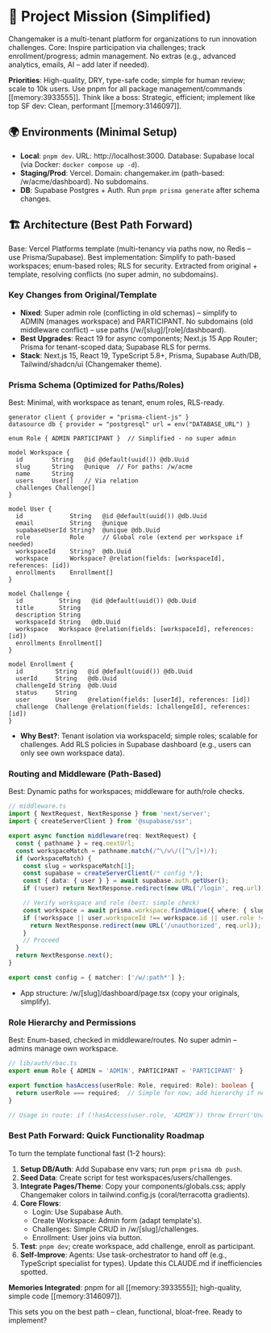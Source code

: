 # 🎯 Project Mission (Simplified)

Changemaker is a multi-tenant platform for organizations to run innovation challenges. Core: Inspire participation via challenges; track enrollment/progress; admin management. No extras (e.g., advanced analytics, emails, AI – add later if needed).

**Priorities**: High-quality, DRY, type-safe code; simple for human review; scale to 10k users. Use pnpm for all package management/commands [[memory:3933555]]. Think like a boss: Strategic, efficient; implement like top SF dev: Clean, performant [[memory:3146097]].

## 🌍 Environments (Minimal Setup)

- **Local**: `pnpm dev`. URL: http://localhost:3000. Database: Supabase local (via Docker: `docker compose up -d`).
- **Staging/Prod**: Vercel. Domain: changemaker.im (path-based: /w/acme/dashboard). No subdomains.
- **DB**: Supabase Postgres + Auth. Run `pnpm prisma generate` after schema changes.

## 🏗️ Architecture (Best Path Forward)

Base: Vercel Platforms template (multi-tenancy via paths now, no Redis – use Prisma/Supabase). Best implementation: Simplify to path-based workspaces; enum-based roles; RLS for security. Extracted from original + template, resolving conflicts (no super admin, no subdomains).

### Key Changes from Original/Template

- **Nixed**: Super admin role (conflicting in old schemas) – simplify to ADMIN (manages workspace) and PARTICIPANT. No subdomains (old middleware conflict) – use paths (/w/[slug]/[role]/dashboard).
- **Best Upgrades**: React 19 for async components; Next.js 15 App Router; Prisma for tenant-scoped data; Supabase RLS for perms.
- **Stack**: Next.js 15, React 19, TypeScript 5.8+, Prisma, Supabase Auth/DB, Tailwind/shadcn/ui (Changemaker theme).

### Prisma Schema (Optimized for Paths/Roles)

Best: Minimal, with workspace as tenant, enum roles, RLS-ready.

```prisma
generator client { provider = "prisma-client-js" }
datasource db { provider = "postgresql" url = env("DATABASE_URL") }

enum Role { ADMIN PARTICIPANT }  // Simplified - no super admin

model Workspace {
  id        String   @id @default(uuid()) @db.Uuid
  slug      String   @unique  // For paths: /w/acme
  name      String
  users     User[]   // Via relation
  challenges Challenge[]
}

model User {
  id             String   @id @default(uuid()) @db.Uuid
  email          String   @unique
  supabaseUserId String?  @unique @db.Uuid
  role           Role     // Global role (extend per workspace if needed)
  workspaceId    String?  @db.Uuid
  workspace      Workspace? @relation(fields: [workspaceId], references: [id])
  enrollments    Enrollment[]
}

model Challenge {
  id          String   @id @default(uuid()) @db.Uuid
  title       String
  description String
  workspaceId String   @db.Uuid
  workspace   Workspace @relation(fields: [workspaceId], references: [id])
  enrollments Enrollment[]
}

model Enrollment {
  id         String   @id @default(uuid()) @db.Uuid
  userId     String   @db.Uuid
  challengeId String  @db.Uuid
  status     String
  user       User     @relation(fields: [userId], references: [id])
  challenge  Challenge @relation(fields: [challengeId], references: [id])
}
```

- **Why Best?**: Tenant isolation via workspaceId; simple roles; scalable for challenges. Add RLS policies in Supabase dashboard (e.g., users can only see own workspace data).

### Routing and Middleware (Path-Based)

Best: Dynamic paths for workspaces; middleware for auth/role checks.

```ts
// middleware.ts
import { NextRequest, NextResponse } from 'next/server';
import { createServerClient } from '@supabase/ssr';

export async function middleware(req: NextRequest) {
  const { pathname } = req.nextUrl;
  const workspaceMatch = pathname.match(/^\/w\/([^\/]+)/);
  if (workspaceMatch) {
    const slug = workspaceMatch[1];
    const supabase = createServerClient(/* config */);
    const { data: { user } } = await supabase.auth.getUser();
    if (!user) return NextResponse.redirect(new URL('/login', req.url));

    // Verify workspace and role (best: simple check)
    const workspace = await prisma.workspace.findUnique({ where: { slug } });
    if (!workspace || user.workspaceId !== workspace.id || user.role !== 'ADMIN' /* or check perms */) {
      return NextResponse.redirect(new URL('/unauthorized', req.url));
    }
    // Proceed
  }
  return NextResponse.next();
}

export const config = { matcher: ['/w/:path*'] };
```

- App structure: /w/[slug]/dashboard/page.tsx (copy your originals, simplify).

### Role Hierarchy and Permissions

Best: Enum-based, checked in middleware/routes. No super admin – admins manage own workspace.

```ts
// lib/auth/rbac.ts
export enum Role { ADMIN = 'ADMIN', PARTICIPANT = 'PARTICIPANT' }

export function hasAccess(userRole: Role, required: Role): boolean {
  return userRole === required;  // Simple for now; add hierarchy if needed
}

// Usage in route: if (!hasAccess(user.role, 'ADMIN')) throw Error('Unauthorized');
```

### Best Path Forward: Quick Functionality Roadmap

To turn the template functional fast (1-2 hours):

1. **Setup DB/Auth**: Add Supabase env vars; run `pnpm prisma db push`.
2. **Seed Data**: Create script for test workspaces/users/challenges.
3. **Integrate Pages/Theme**: Copy your components/globals.css; apply Changemaker colors in tailwind.config.js (coral/terracotta gradients).
4. **Core Flows**:
   - Login: Use Supabase Auth.
   - Create Workspace: Admin form (adapt template's).
   - Challenges: Simple CRUD in /w/[slug]/challenges.
   - Enrollment: User joins via button.
5. **Test**: `pnpm dev`; create workspace, add challenge, enroll as participant.
6. **Self-Improve**: Agents: Use task-orchestrator to hand off (e.g., TypeScript specialist for types). Update this CLAUDE.md if inefficiencies spotted.

**Memories Integrated**: pnpm for all [[memory:3933555]]; high-quality, simple code [[memory:3146097]].

This sets you on the best path – clean, functional, bloat-free. Ready to implement?
